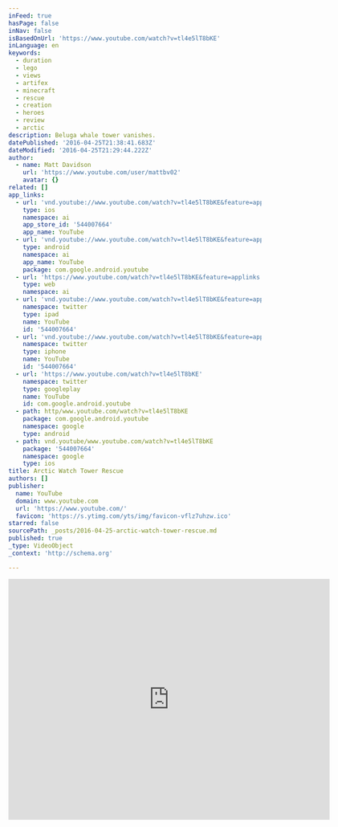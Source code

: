 ```yaml
---
inFeed: true
hasPage: false
inNav: false
isBasedOnUrl: 'https://www.youtube.com/watch?v=tl4e5lT8bKE'
inLanguage: en
keywords:
  - duration
  - lego
  - views
  - artifex
  - minecraft
  - rescue
  - creation
  - heroes
  - review
  - arctic
description: Beluga whale tower vanishes.
datePublished: '2016-04-25T21:38:41.683Z'
dateModified: '2016-04-25T21:29:44.222Z'
author:
  - name: Matt Davidson
    url: 'https://www.youtube.com/user/mattbv02'
    avatar: {}
related: []
app_links:
  - url: 'vnd.youtube://www.youtube.com/watch?v=tl4e5lT8bKE&feature=applinks'
    type: ios
    namespace: ai
    app_store_id: '544007664'
    app_name: YouTube
  - url: 'vnd.youtube://www.youtube.com/watch?v=tl4e5lT8bKE&feature=applinks'
    type: android
    namespace: ai
    app_name: YouTube
    package: com.google.android.youtube
  - url: 'https://www.youtube.com/watch?v=tl4e5lT8bKE&feature=applinks'
    type: web
    namespace: ai
  - url: 'vnd.youtube://www.youtube.com/watch?v=tl4e5lT8bKE&feature=applinks'
    namespace: twitter
    type: ipad
    name: YouTube
    id: '544007664'
  - url: 'vnd.youtube://www.youtube.com/watch?v=tl4e5lT8bKE&feature=applinks'
    namespace: twitter
    type: iphone
    name: YouTube
    id: '544007664'
  - url: 'https://www.youtube.com/watch?v=tl4e5lT8bKE'
    namespace: twitter
    type: googleplay
    name: YouTube
    id: com.google.android.youtube
  - path: http/www.youtube.com/watch?v=tl4e5lT8bKE
    package: com.google.android.youtube
    namespace: google
    type: android
  - path: vnd.youtube/www.youtube.com/watch?v=tl4e5lT8bKE
    package: '544007664'
    namespace: google
    type: ios
title: Arctic Watch Tower Rescue
authors: []
publisher:
  name: YouTube
  domain: www.youtube.com
  url: 'https://www.youtube.com/'
  favicon: 'https://s.ytimg.com/yts/img/favicon-vflz7uhzw.ico'
starred: false
sourcePath: _posts/2016-04-25-arctic-watch-tower-rescue.md
published: true
_type: VideoObject
_context: 'http://schema.org'

---
```

<iframe src="https://cdn.embedly.com/widgets/media.html?src=https%3A%2F%2Fwww.youtube.com%2Fembed%2Ftl4e5lT8bKE%3Ffeature%3Doembed&amp;url=https%3A%2F%2Fwww.youtube.com%2Fwatch%3Fv%3Dtl4e5lT8bKE&amp;image=https%3A%2F%2Fi.ytimg.com%2Fvi%2Ftl4e5lT8bKE%2Fhqdefault.jpg&amp;key=b7d04c9b404c499eba89ee7072e1c4f7&amp;type=text%2Fhtml&amp;schema=youtube" width="640" height="480" scrolling="no" frameborder="0" allowfullscreen="" style=""></iframe>